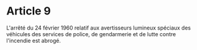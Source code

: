 # Article 9

L'arrêté du 24 février 1960 relatif aux avertisseurs lumineux spéciaux des véhicules des services de police, de gendarmerie et de lutte contre l'incendie est abrogé.
